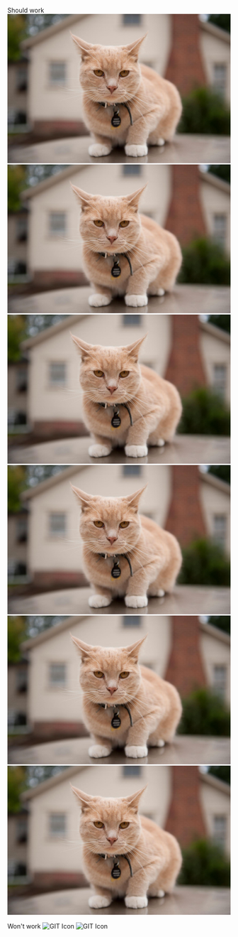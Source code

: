 Should work
![GIT Icon](../../cat3.png)
![GIT Icon](../..//cat3.png)
![GIT Icon](../..\\cat3.png)
![GIT Icon](..\\..//cat3.png)
![GIT Icon](..\\..\\_cat.png)
![GIT Icon](..//..\cat3.png)

Won't work
![GIT Icon](..\../cat3.png)
![GIT Icon](..\\..\_cat.png)
